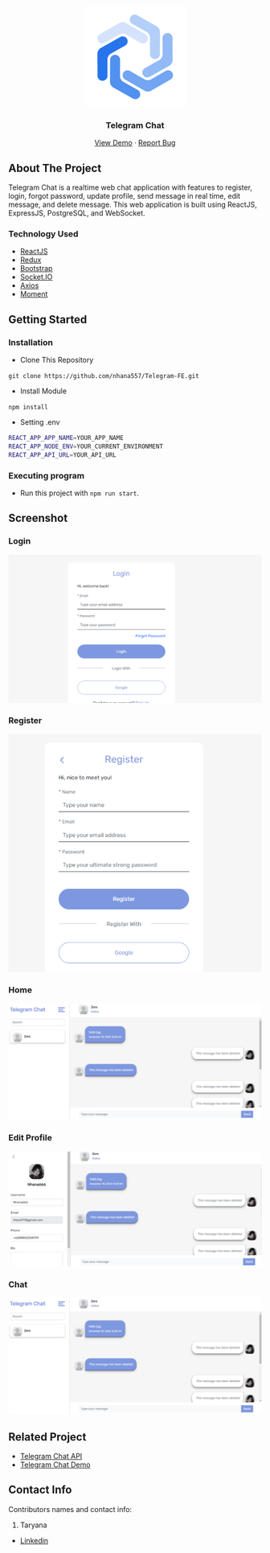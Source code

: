 <div align="center">
  <img src="./readme/logo.svg" width="200px" height="200px" />
</div>
<h3 align="center">Telegram Chat</h3>
<p align="center">
  <a href="https://vercel.com/nhana557/telegram-fe">View Demo</a>
  ·
  <a href="https://github.com/nhana557/Telegram-Fe/issues">Report Bug</a>
</p>

<!-- ABOUT THE PROJECT -->
## About The Project

Telegram Chat is a realtime web chat application with features to register, login, forgot password, update profile, send message in real time, edit message, and delete message. This web application is built using ReactJS, ExpressJS, PostgreSQL, and WebSocket.

### Technology Used
- [ReactJS](https://reactjs.org/)
- [Redux](https://redux.js.org/)
- [Bootstrap](https://getbootstrap.com/)
- [Socket.IO](https://socket.io/)
- [Axios](https://github.com/axios/axios)
- [Moment](https://momentjs.com/)

<!-- GETTING STARTED -->
## Getting Started

### Installation
- Clone This Repository

`git clone https://github.com/nhana557/Telegram-FE.git`

- Install Module

`npm install`

- Setting .env

```bash
REACT_APP_APP_NAME=YOUR_APP_NAME
REACT_APP_NODE_ENV=YOUR_CURRENT_ENVIRONMENT
REACT_APP_API_URL=YOUR_API_URL
```

### Executing program

- Run this project with `npm run start`.

<!-- SCREENSHOT -->
## Screenshot

### Login
<img src="./readme/Chat 1.png" />

### Register
<img src="./readme/Chat 4.png" />

### Home
<img src="./readme/Chat 2.png" />

### Edit Profile
<img src="./readme/Chat 3.png" />

### Chat
<img src="./readme/Chat 2.png" />


<!-- RELATED PROJECT -->
## Related Project

- [Telegram Chat API](https://github.com/nhana557/Telegram_Chat_be)
- [Telegram Chat Demo](https://telegram-fe-chi.vercel.app/)

<!-- CONTACT INFO -->
## Contact Info


Contributors names and contact info:

1. Taryana

- [Linkedin](https://www.linkedin.com/in/taryana10/)

